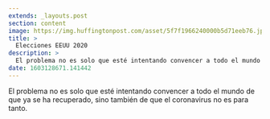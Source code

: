 ```yaml
--- 
extends: _layouts.post 
section: content 
image: https://img.huffingtonpost.com/asset/5f7f1966240000b5d71eeb76.jpg 
title: > 
  Elecciones EEUU 2020 
description: > 
  El problema no es solo que esté intentando convencer a todo el mundo de que ya se ha recuperado, sino también de que el coronavirus no es para tanto. 
date: 1603128671.141442 
--- 
```

<div><p class="card__description">El problema no es solo que est&#233; intentando convencer a todo el mundo de que ya se ha recuperado, sino tambi&#233;n de que el coronavirus no es para tanto.</p></div>